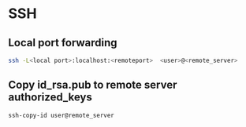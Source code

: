 # SSH

## Local port forwarding

```bash
ssh -L<local port>:localhost:<remoteport>  <user>@<remote_server>
```

## Copy id_rsa.pub to remote server authorized_keys

```bash
ssh-copy-id user@remote_server
```
